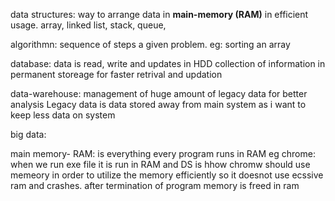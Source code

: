 data structures:
way to arrange data in **main-memory (RAM)** in efficient usage. array, linked list, stack, queue, 

algorithmn:
sequence of steps a given problem. eg: sorting an array

database:
data is read, write and updates in HDD
collection of information in permanent storeage for faster retrival and updation

data-warehouse:
management of huge amount of legacy data for better analysis
Legacy data is data stored away from main system as i want to keep less data on system

big data:


main memory- RAM:
 is everything every program runs in RAM eg chrome: when we run exe file it is run in RAM and DS is hhow chromw should use memeory in order to utilize the memory efficiently so it doesnot use ecssive ram and crashes.
after termination of program memory is freed in ram

